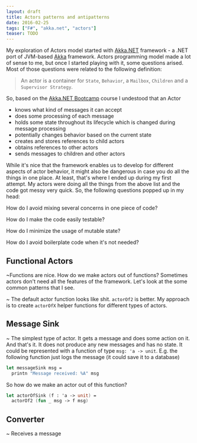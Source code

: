 ```yaml
---
layout: draft
title: Actors patterns and antipatterns
date: 2016-02-25
tags: ["F#", "akka.net", "actors"]
teaser: TODO
---
```


My exploration of Actors model started with [Akka.NET](http://getakka.net) framework - a .NET port of
JVM-based [Akka](http://akka.io) framework. Actors programming model made a lot of sense to me, but once
I started playing with it, some questions arised. Most of those questions were related to the
following definition:

> An actor is a container for `State`, `Behavior`, a `Mailbox`, `Children` and a `Supervisor Strategy`.

So, based on the [Akka.NET Bootcamp](https://github.com/petabridge/akka-bootcamp) course I undestood that
an Actor

- knows what kind of messages it can accept
- does some processing of each message
- holds some state throughout its lifecycle which is changed during message processing
- potentially changes behavior based on the current state
- creates and stores references to child actors
- obtains references to other actors
- sends messages to children and other actors

While it's nice that the framework enables us to develop for different aspects of actor 
behavior, it might also be dangerous in case you do all the things in one place. At least,
that's where I ended up during my first attempt. My actors were doing all the things from 
the above list and the code got messy very quick. So, the following questions popped up
in my head:

How do I avoid mixing several concerns in one piece of code?

How do I make the code easily testable?

How do I minimize the usage of mutable state?

How do I avoid boilerplate code when it's not needed?

Functional Actors
-----------------

~Functions are nice. How do we make actors out of functions? Sometimes actors
don't need all the features of the framework. Let's look at the some common
patterns that I see.

~ The default actor function looks like shit. `actorOf2` is better. My approach
is to create `actorOfX` helper functions for different types of actors.

Message Sink
------------

~ The simplest type of actor. It gets a message and does some action on it. 
And that's it. It does not produce any new messages and has no state. It could
be represented with a function of type `msg: 'a -> unit`. E.g. the following
function just logs the message (it could save it to a database)

``` fs
let messageSink msg =
  printn "Message received: %A" msg
```

So how do we make an actor out of this function?

``` fs
let actorOfSink (f : 'a -> unit) =
  actorOf2 (fun _ msg -> f msg)
```

Converter
---------

~ Receives a message